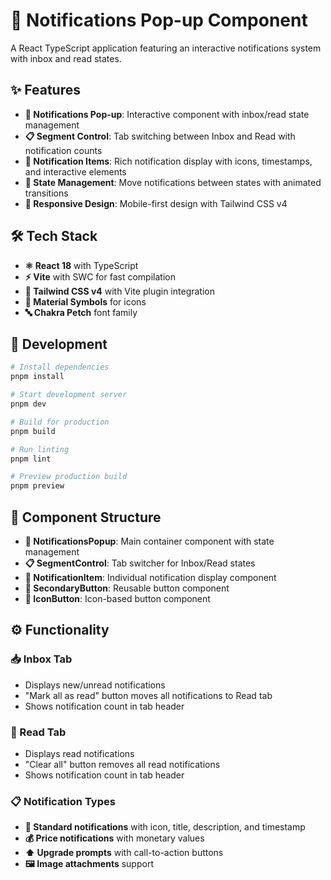 # 🔔 Notifications Pop-up Component

A React TypeScript application featuring an interactive notifications system with inbox and read states.

## ✨ Features

- **🔔 Notifications Pop-up**: Interactive component with inbox/read state management
- **📋 Segment Control**: Tab switching between Inbox and Read with notification counts
- **📝 Notification Items**: Rich notification display with icons, timestamps, and interactive elements
- **🔄 State Management**: Move notifications between states with animated transitions
- **📱 Responsive Design**: Mobile-first design with Tailwind CSS v4

## 🛠️ Tech Stack

- **⚛️ React 18** with TypeScript
- **⚡ Vite** with SWC for fast compilation
- **🎨 Tailwind CSS v4** with Vite plugin integration
- **🎯 Material Symbols** for icons
- **🔤 Chakra Petch** font family

## 🚀 Development

```bash
# Install dependencies
pnpm install

# Start development server
pnpm dev

# Build for production  
pnpm build

# Run linting
pnpm lint

# Preview production build
pnpm preview
```

## 🧩 Component Structure

- **🔔 NotificationsPopup**: Main container component with state management
- **📋 SegmentControl**: Tab switcher for Inbox/Read states
- **📝 NotificationItem**: Individual notification display component
- **🔘 SecondaryButton**: Reusable button component
- **🎯 IconButton**: Icon-based button component

## ⚙️ Functionality

### 📥 Inbox Tab
- Displays new/unread notifications
- "Mark all as read" button moves all notifications to Read tab
- Shows notification count in tab header

### 📖 Read Tab  
- Displays read notifications
- "Clear all" button removes all read notifications
- Shows notification count in tab header

### 📋 Notification Types
- **📢 Standard notifications** with icon, title, description, and timestamp
- **💰 Price notifications** with monetary values
- **⬆️ Upgrade prompts** with call-to-action buttons
- **🖼️ Image attachments** support
